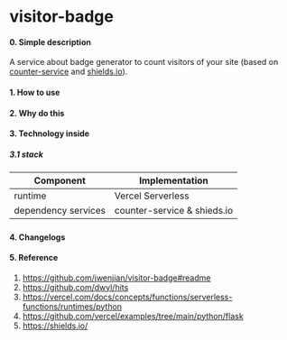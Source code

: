 # visitor-badge


#### 0. Simple description

A service about badge generator to count visitors of your site (based on [counter-service](https://github.com/plantree/counter) and [shields.io](https://shields.io/)).

#### 1. How to use



#### 2. Why do this



#### 3. Technology inside

##### 3.1 stack

| Component           | Implementation              |
| ------------------- | --------------------------- |
| runtime             | Vercel Serverless           |
| dependency services | counter-service & shieds.io |

##### 

#### 4. Changelogs



#### 5. Reference

1. https://github.com/jwenjian/visitor-badge#readme
2. https://github.com/dwyl/hits
3. https://vercel.com/docs/concepts/functions/serverless-functions/runtimes/python
4. https://github.com/vercel/examples/tree/main/python/flask
5. https://shields.io/
